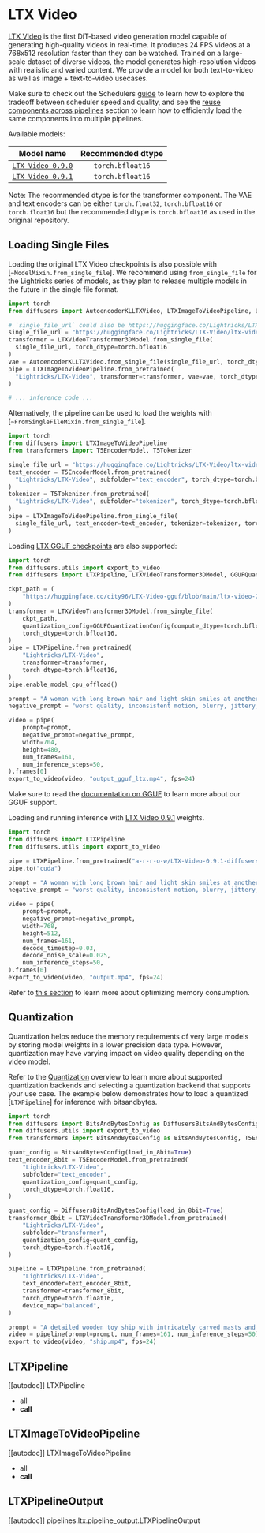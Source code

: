 <!-- Copyright 2024 The HuggingFace Team. All rights reserved.
#
# Licensed under the Apache License, Version 2.0 (the "License");
# you may not use this file except in compliance with the License.
# You may obtain a copy of the License at
#
#     http://www.apache.org/licenses/LICENSE-2.0
#
# Unless required by applicable law or agreed to in writing, software
# distributed under the License is distributed on an "AS IS" BASIS,
# WITHOUT WARRANTIES OR CONDITIONS OF ANY KIND, either express or implied.
# See the License for the specific language governing permissions and
# limitations under the License. -->

# LTX Video

[LTX Video](https://huggingface.co/Lightricks/LTX-Video) is the first DiT-based video generation model capable of generating high-quality videos in real-time. It produces 24 FPS videos at a 768x512 resolution faster than they can be watched. Trained on a large-scale dataset of diverse videos, the model generates high-resolution videos with realistic and varied content. We provide a model for both text-to-video as well as image + text-to-video usecases.

<Tip>

Make sure to check out the Schedulers [guide](../../using-diffusers/schedulers.md) to learn how to explore the tradeoff between scheduler speed and quality, and see the [reuse components across pipelines](../../using-diffusers/loading.md#reuse-a-pipeline) section to learn how to efficiently load the same components into multiple pipelines.

</Tip>

Available models:

|  Model name   | Recommended dtype |
|:-------------:|:-----------------:|
| [`LTX Video 0.9.0`](https://huggingface.co/Lightricks/LTX-Video/blob/main/ltx-video-2b-v0.9.safetensors) | `torch.bfloat16` |
| [`LTX Video 0.9.1`](https://huggingface.co/Lightricks/LTX-Video/blob/main/ltx-video-2b-v0.9.1.safetensors) | `torch.bfloat16` |

Note: The recommended dtype is for the transformer component. The VAE and text encoders can be either `torch.float32`, `torch.bfloat16` or `torch.float16` but the recommended dtype is `torch.bfloat16` as used in the original repository.

## Loading Single Files

Loading the original LTX Video checkpoints is also possible with [`~ModelMixin.from_single_file`]. We recommend using `from_single_file` for the Lightricks series of models, as they plan to release multiple models in the future in the single file format.

```python
import torch
from diffusers import AutoencoderKLLTXVideo, LTXImageToVideoPipeline, LTXVideoTransformer3DModel

# `single_file_url` could also be https://huggingface.co/Lightricks/LTX-Video/ltx-video-2b-v0.9.1.safetensors
single_file_url = "https://huggingface.co/Lightricks/LTX-Video/ltx-video-2b-v0.9.safetensors"
transformer = LTXVideoTransformer3DModel.from_single_file(
  single_file_url, torch_dtype=torch.bfloat16
)
vae = AutoencoderKLLTXVideo.from_single_file(single_file_url, torch_dtype=torch.bfloat16)
pipe = LTXImageToVideoPipeline.from_pretrained(
  "Lightricks/LTX-Video", transformer=transformer, vae=vae, torch_dtype=torch.bfloat16
)

# ... inference code ...
```

Alternatively, the pipeline can be used to load the weights with [`~FromSingleFileMixin.from_single_file`].

```python
import torch
from diffusers import LTXImageToVideoPipeline
from transformers import T5EncoderModel, T5Tokenizer

single_file_url = "https://huggingface.co/Lightricks/LTX-Video/ltx-video-2b-v0.9.safetensors"
text_encoder = T5EncoderModel.from_pretrained(
  "Lightricks/LTX-Video", subfolder="text_encoder", torch_dtype=torch.bfloat16
)
tokenizer = T5Tokenizer.from_pretrained(
  "Lightricks/LTX-Video", subfolder="tokenizer", torch_dtype=torch.bfloat16
)
pipe = LTXImageToVideoPipeline.from_single_file(
  single_file_url, text_encoder=text_encoder, tokenizer=tokenizer, torch_dtype=torch.bfloat16
)
```

Loading [LTX GGUF checkpoints](https://huggingface.co/city96/LTX-Video-gguf) are also supported:

```py
import torch
from diffusers.utils import export_to_video
from diffusers import LTXPipeline, LTXVideoTransformer3DModel, GGUFQuantizationConfig

ckpt_path = (
    "https://huggingface.co/city96/LTX-Video-gguf/blob/main/ltx-video-2b-v0.9-Q3_K_S.gguf"
)
transformer = LTXVideoTransformer3DModel.from_single_file(
    ckpt_path,
    quantization_config=GGUFQuantizationConfig(compute_dtype=torch.bfloat16),
    torch_dtype=torch.bfloat16,
)
pipe = LTXPipeline.from_pretrained(
    "Lightricks/LTX-Video",
    transformer=transformer,
    torch_dtype=torch.bfloat16,
)
pipe.enable_model_cpu_offload()

prompt = "A woman with long brown hair and light skin smiles at another woman with long blonde hair. The woman with brown hair wears a black jacket and has a small, barely noticeable mole on her right cheek. The camera angle is a close-up, focused on the woman with brown hair's face. The lighting is warm and natural, likely from the setting sun, casting a soft glow on the scene. The scene appears to be real-life footage"
negative_prompt = "worst quality, inconsistent motion, blurry, jittery, distorted"

video = pipe(
    prompt=prompt,
    negative_prompt=negative_prompt,
    width=704,
    height=480,
    num_frames=161,
    num_inference_steps=50,
).frames[0]
export_to_video(video, "output_gguf_ltx.mp4", fps=24)
```

Make sure to read the [documentation on GGUF](../../quantization/gguf) to learn more about our GGUF support.

<!-- TODO(aryan): Update this when official weights are supported -->

Loading and running inference with [LTX Video 0.9.1](https://huggingface.co/Lightricks/LTX-Video/blob/main/ltx-video-2b-v0.9.1.safetensors) weights.

```python
import torch
from diffusers import LTXPipeline
from diffusers.utils import export_to_video

pipe = LTXPipeline.from_pretrained("a-r-r-o-w/LTX-Video-0.9.1-diffusers", torch_dtype=torch.bfloat16)
pipe.to("cuda")

prompt = "A woman with long brown hair and light skin smiles at another woman with long blonde hair. The woman with brown hair wears a black jacket and has a small, barely noticeable mole on her right cheek. The camera angle is a close-up, focused on the woman with brown hair's face. The lighting is warm and natural, likely from the setting sun, casting a soft glow on the scene. The scene appears to be real-life footage"
negative_prompt = "worst quality, inconsistent motion, blurry, jittery, distorted"

video = pipe(
    prompt=prompt,
    negative_prompt=negative_prompt,
    width=768,
    height=512,
    num_frames=161,
    decode_timestep=0.03,
    decode_noise_scale=0.025,
    num_inference_steps=50,
).frames[0]
export_to_video(video, "output.mp4", fps=24)
```

Refer to [this section](https://huggingface.co/docs/diffusers/main/en/api/pipelines/cogvideox#memory-optimization) to learn more about optimizing memory consumption.

## Quantization

Quantization helps reduce the memory requirements of very large models by storing model weights in a lower precision data type. However, quantization may have varying impact on video quality depending on the video model.

Refer to the [Quantization](../../quantization/overview) overview to learn more about supported quantization backends and selecting a quantization backend that supports your use case. The example below demonstrates how to load a quantized [`LTXPipeline`] for inference with bitsandbytes.

```py
import torch
from diffusers import BitsAndBytesConfig as DiffusersBitsAndBytesConfig, LTXVideoTransformer3DModel, LTXPipeline
from diffusers.utils import export_to_video
from transformers import BitsAndBytesConfig as BitsAndBytesConfig, T5EncoderModel

quant_config = BitsAndBytesConfig(load_in_8bit=True)
text_encoder_8bit = T5EncoderModel.from_pretrained(
    "Lightricks/LTX-Video",
    subfolder="text_encoder",
    quantization_config=quant_config,
    torch_dtype=torch.float16,
)

quant_config = DiffusersBitsAndBytesConfig(load_in_8bit=True)
transformer_8bit = LTXVideoTransformer3DModel.from_pretrained(
    "Lightricks/LTX-Video",
    subfolder="transformer",
    quantization_config=quant_config,
    torch_dtype=torch.float16,
)

pipeline = LTXPipeline.from_pretrained(
    "Lightricks/LTX-Video",
    text_encoder=text_encoder_8bit,
    transformer=transformer_8bit,
    torch_dtype=torch.float16,
    device_map="balanced",
)

prompt = "A detailed wooden toy ship with intricately carved masts and sails is seen gliding smoothly over a plush, blue carpet that mimics the waves of the sea. The ship's hull is painted a rich brown, with tiny windows. The carpet, soft and textured, provides a perfect backdrop, resembling an oceanic expanse. Surrounding the ship are various other toys and children's items, hinting at a playful environment. The scene captures the innocence and imagination of childhood, with the toy ship's journey symbolizing endless adventures in a whimsical, indoor setting."
video = pipeline(prompt=prompt, num_frames=161, num_inference_steps=50).frames[0]
export_to_video(video, "ship.mp4", fps=24)
```

## LTXPipeline

[[autodoc]] LTXPipeline
  - all
  - __call__

## LTXImageToVideoPipeline

[[autodoc]] LTXImageToVideoPipeline
  - all
  - __call__

## LTXPipelineOutput

[[autodoc]] pipelines.ltx.pipeline_output.LTXPipelineOutput

